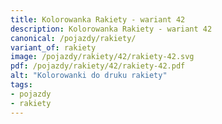 ```yaml
---
title: Kolorowanka Rakiety - wariant 42
description: Kolorowanka Rakiety - wariant 42
canonical: /pojazdy/rakiety/
variant_of: rakiety
image: /pojazdy/rakiety/42/rakiety-42.svg
pdf: /pojazdy/rakiety/42/rakiety-42.pdf
alt: "Kolorowanki do druku rakiety"
tags:
- pojazdy
- rakiety
---
```

